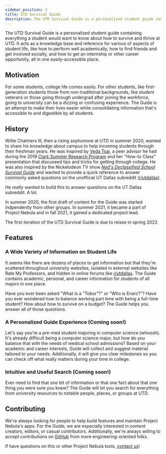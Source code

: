 ```yaml
---
sidebar_position: 3
title: UTD Survival Guide
description: The UTD Survival Guide is a personalized student guide containing everything you'd want to know about campus.
---
```


The UTD Survival Guide is a personalized student guide containing everything a
student would want to know about how to survive and thrive at UTD. It acts as a
knowledge base and reference for various of aspects of student life, like how to
perform well academically, how to find friends and get involved socially, and how
to get an internship or other career opportunity, all in one easily-accessible
place.

## Motivation

For some students, college life comes easily. For other students, like
first-generation students those from non-traditional backgrounds, like student
veterans or those going through undergrad after joining the workforce, going to
university can be a dizzing or confusing experience. The Guide is an attempt to
make their lives easier while consolidating information that's accessible to and
digestible by all students.

## History

Willie Chalmers III, then a rising sophomore at UTD in summer 2020, wanted to
share his knowledge about campus to help incoming students through their
freshman years. He was inspired by [Veda Tsai](https://www.linkedin.com/in/veda-tsai),
a peer advisor he had during the 2019 [Clark Summer Research Program](https://honors.utdallas.edu/clark-summer-research-program)
and her "How-to Class" presentation that discuseed tips and tricks for getting
through college. He was also inspired by the Nickelodeon TV show
[_Ned's Declassified School Survival Guide_](https://en.wikipedia.org/wiki/Ned%27s_Declassified_School_Survival_Guide)
and wanted to provide a quick reference to answer commonly asked questions on
the unofficial UT Dallas subreddit ([r/utdallas](https://reddit.com/r/utdallas)).

He _really_ wanted to build this to answer questions on the UT Dallas subreddit.
A lot.

In summer 2020, the first draft of content for the Guide was started
indpendently from other groups. In summer 2021, it became a part of Project
Nebula and in fall 2021, it gained a dedicated project lead.

The first iteration of the UTD Survival Guide is due to relase in spring 2022.

## Features

### A Wide Variety of Information on Student Life

It seems like there are dozens of places to get information but that they're
scattered throughout university websites, isolated in external websites like
Rate My Professors, and hidden in online forums like [r/utdallas](https://reddit.com/r/utdallas).
The Guide contains academic, personal, and career information for students of
all majors in one place.

Have you ever been asked "What is a "Tobor"?" or "Who is Enarc?"? Have you ever
wondered how to balance working part time with being a full-time student? How
about how to survive on a budget? The Guide helps you answer all of those questions.

### A Personalized Guide Experience (Coming soon!)

Let's say you're a pre-med student majoring in computer science (whoosh). It's
already difficult being a computer science major, but how do you balance that
with the needs of medical school admissions? Based on your academic and career
interests, Guide will collect and suggest material tailored to your needs.
Additionally, it will give you clear milestones so you can check off what really
matters during your time in college.

### Intuitive and Useful Search (Coming soon!)

Ever need to find that _one_ bit of information or that _one_ fact about that
_one_ thing you were sure you knew? The Guide will let you search for everything
from university resources to notable people, places, or groups at UTD.

## Contributing

We're always looking for people to help build features and maintain Project
Nebula's apps. For the Guide, we are especially interested in content creators,
editors, or casual contributors. Additionally, we're always willing to accept
contributions on [GitHub](https://github.com/UTDNebula/survival-guide) from more
engineering-oriented folks.

If have questions on this or other Project Nebula tools, [contact us](/contact)!
